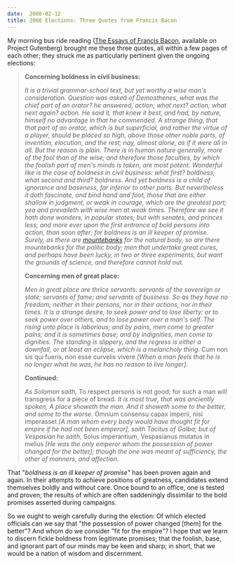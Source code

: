 ```yaml
---
date:  2008-02-12
title: 2008 Elections: Three Quotes from Francis Bacon
---
```

My morning bus ride reading (<a href="http://www.gutenberg.org/etext/575">The Essays of Francis Bacon</a>, available on Project Gutenberg) brought me these three quotes, all within a few pages of each other; they struck me as particularly pertinent given the ongoing elections:

<blockquote>
<p><b>Concerning boldness in civil business:</b></p>
<p><em>It is a trivial grammar-school text, but yet worthy a wise man's consideration.  Question was asked of Demosthenes, what was the chief part of an orator? he answered, action; what next? action; what next again? action.  He said it, that knew it best, and had, by nature, himself no advantage in that he commended.  A strange thing, that that part of an orator, which is but superficial, and rather the virtue of a player, should be placed so high, above those other noble parts, of invention, elocution, and the rest; nay, almost alone, as if it were all in all.  But the reason is plain.  There is in human nature generally, more of the fool than of the wise; and therefore those faculties, by which the foolish part of men's minds is taken, are most potent.  Wonderful like is the case of boldness in civil business: what first? boldness; what second and third? boldness.  And yet boldness is a child of ignorance and baseness, far inferior to other parts. But nevertheless it doth fascinate, and bind hand and foot, those that are either shallow in judgment, or weak in courage, which are the greatest part; yea and prevaileth with wise men at weak times.  Therefore we see it hath done wonders, in popular states; but with senates, and princes less; and more ever upon the first entrance of bold persons into action, than soon after; for boldness is an ill keeper of promise.  Surely, as there are <a href="http://dictionary.reference.com/browse/mountebanks" rel="nofollow">mountebanks</a> for the natural body, so are there mountebanks for the politic body; men that undertake great cures, and perhaps have been lucky, in two or three experiments, but want the grounds of
science, and therefore cannot hold out.</em></p>
<p><b>Concerning men of great place:</b></p>
<p><em>Men in great place are thrice servants: servants of the sovereign or state; servants of fame; and servants of business.  So as they have no freedom; neither in their persons, nor in their actions, nor in their times.  It is a strange desire, to seek power and to lose liberty: or to seek power over others, and to lose power over a man's self.  The rising unto place is laborious; and by pains, men come to greater pains; and it is sometimes base; and by indignities, men come to dignities.  The standing is slippery, and the regress is either a downfall, or at least an eclipse, which is a melancholy thing.</em>  Cum non sis qui fueris, non esse curvelis vivere <em>[When a man feels that he is no longer what he was, he has no reason to live longer].</em></p>
<p><b>Continued:</b></p>
<p><em>As Solomon saith,</em> To respect persons is not good; for such a man will transgress for a piece of bread<em>.  It is most true, that was anciently spoken, A place showeth the man. And it showeth some to the better, and some to the worse.</em>  Omnium consensu capax imperii, nisi imperasset <em>[A man whom every body would have thought fit for empire if he had not been emperor], saith Tacitus of Galba; but of Vespasian he saith,</em> Solus imperantium, Vespasianus mutatus in melius <em>[He was the only emperor whom the possession of power changed for the better]; though the one was meant of sufficiency, the other of manners, and affection.</em></p>
</blockquote>

That "<em>boldness is an ill keeper of promise</em>" has been proven again and again.  In their attempts to achieve positions of greatness, candidates extend themselves boldly and without care.  Once bound to an office, one is tested and proven; the results of which are often saddeningly dissimilar to the bold promises asserted during campaigns.

So we ought to weigh carefully during the election: Of which elected officials can we say that "the possession of power changed [them] for the better"?  And whom do we consider "fit for the empire"?  I hope that we learn to discern fickle boldness from legitimate promises; that the foolish, base, and ignorant part of our minds may be keen and sharp; in short, that we would be a nation of wisdom and discernment.
